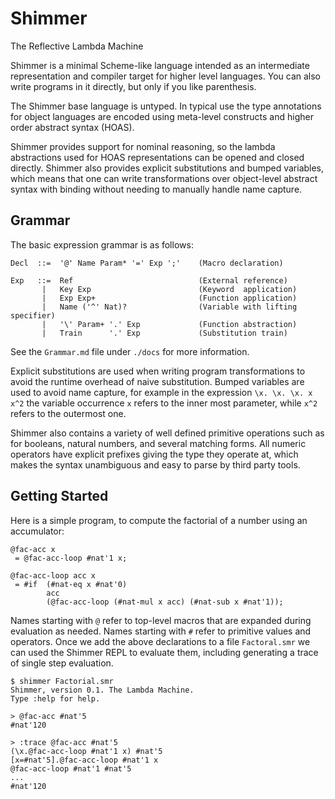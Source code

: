 
# Shimmer

The Reflective Lambda Machine

Shimmer is a minimal Scheme-like language intended as an intermediate representation and compiler target for higher level languages. You can also write programs in it directly, but only if you like parenthesis.

The Shimmer base language is untyped. In typical use the type annotations for object languages are encoded using meta-level constructs and higher order abstract syntax (HOAS).

Shimmer provides support for nominal reasoning, so the lambda abstractions used for HOAS representations can be opened and closed directly. Shimmer also provides explicit substitutions and bumped variables, which means that one can write transformations over object-level abstract syntax with binding without needing to manually handle name capture.


## Grammar

The basic expression grammar is as follows:

```
Decl  ::=  '@' Name Param* '=' Exp ';'    (Macro declaration)

Exp   ::=  Ref                            (External reference)
       |   Key Exp                        (Keyword  application)
       |   Exp Exp+                       (Function application)
       |   Name ('^' Nat)?                (Variable with lifting specifier)
       |   '\' Param+ '.' Exp             (Function abstraction)
       |   Train      '.' Exp             (Substitution train)
```

See the ``Grammar.md`` file under ``./docs`` for more information.

Explicit substitutions are used when writing program transformations to avoid the runtime overhead of naive substitution. Bumped variables are used to avoid name capture, for example in the expression ``\x. \x. \x. x x^2`` the variable occurrence ``x`` refers to the inner most parameter, while ``x^2`` refers to  the outermost one.

Shimmer also contains a variety of well defined primitive operations such as for booleans, natural numbers, and several matching forms. All numeric operators have explicit prefixes giving the type they operate at, which makes the syntax unambiguous and easy to parse by third party tools.


## Getting Started

Here is a simple program, to compute the factorial of a number using an accumulator:

```
@fac-acc x
 = @fac-acc-loop #nat'1 x;

@fac-acc-loop acc x
 = #if  (#nat-eq x #nat'0)
        acc
        (@fac-acc-loop (#nat-mul x acc) (#nat-sub x #nat'1));
```

Names starting with ``@`` refer to top-level macros that are expanded during evaluation as needed. Names starting with ``#`` refer to primitive values and operators. Once we add the above declarations to a file ``Factoral.smr`` we can used the Shimmer REPL to evaluate them, including generating a trace of single step evaluation.

```
$ shimmer Factorial.smr
Shimmer, version 0.1. The Lambda Machine.
Type :help for help.

> @fac-acc #nat'5
#nat'120

> :trace @fac-acc #nat'5
(\x.@fac-acc-loop #nat'1 x) #nat'5
[x=#nat'5].@fac-acc-loop #nat'1 x
@fac-acc-loop #nat'1 #nat'5
...
#nat'120

```
